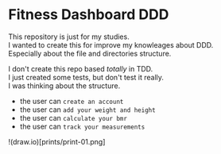# Fitness Dashboard DDD

This repository is just for my studies.\
I wanted to create this for improve my knowleages about DDD.\
Especially about the file and directories structure.

I don't create this repo based *totally* in TDD.\
I just created some tests, but don't test it really.\
I was thinking about the structure.

- the user can `create an account`
- the user can `add your weight and height`
- the user can `calculate your bmr`
- the user can `track your measurements`

!(draw.io)[prints/print-01.png]
